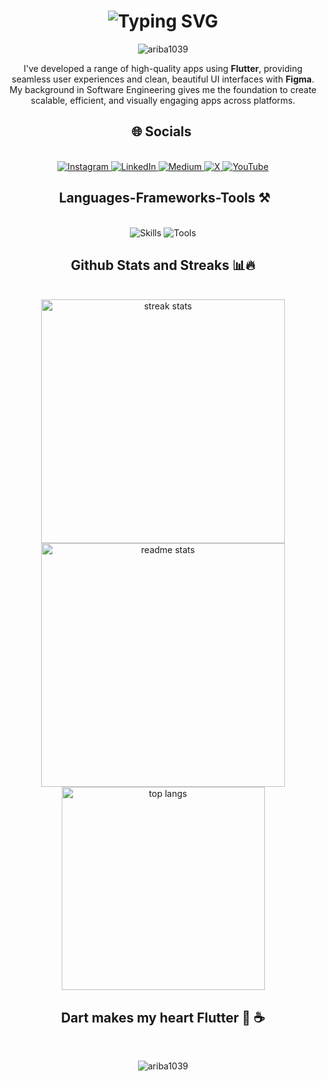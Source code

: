 <h1 align="center">
 <img src="https://readme-typing-svg.herokuapp.com/?font=Righteous&size=35&center=true&vCenter=true&width=500&height=70&duration=4000&lines=I'm+Ariba;Software+Engineer;A+Mobile+Application+Developer+📱;Flutter+Expert;Multi-platform+App+Developer;" alt="Typing SVG" />
</h1>

<p align="center">
 <img align="center" src="https://media.giphy.com/media/v1.Y2lkPTc5MGI3NjExaDlwNHFrcXFpYXM5OWRsc3l4NzlwMGliZHZjbm1sZjRtdmpkZmY0NSZlcD12MV9naWZzX3NlYXJjaCZjdD1n/E89xxATM4iZoPdr6Tb/giphy.gif" alt="ariba1039" />
</p>



<p align="center">
 I've developed a range of high-quality apps using <strong>Flutter</strong>, providing seamless user experiences and clean, beautiful UI interfaces with <strong>Figma</strong>. My background in Software Engineering gives me the foundation to create scalable, efficient, and visually engaging apps across platforms.
</p>

<h2 align="center">🌐 Socials ️</h2>
<div align="center"><br>
 <a href="https://instagram.com/ariba.dev">
 <img src="https://img.shields.io/badge/Instagram-%23E4405F.svg?logo=Instagram&logoColor=white" alt="Instagram" />
 </a>
 <a href="https://linkedin.com/in/ariba1039">
 <img src="https://img.shields.io/badge/LinkedIn-%230077B5.svg?logo=linkedin&logoColor=white" alt="LinkedIn" />
 </a>
 <a href="https://medium.com/@aribadev">
 <img src="https://img.shields.io/badge/Medium-12100E?logo=medium&logoColor=white" alt="Medium" />
 </a>
 <a href="https://x.com/ariba_hussain10">
 <img src="https://img.shields.io/badge/X-black.svg?logo=X&logoColor=white" alt="X" />
 </a>
 
 <a href="https://www.youtube.com/@ariba.dev10">
 <img src="https://img.shields.io/badge/YouTube-%23FF0000.svg?logo=YouTube&logoColor=white" alt="YouTube" />
 </a>
</div>

<h2 align="center">️ Languages-Frameworks-Tools ⚒️</h2>
<br/>
<div align="center">
 <img src="https://skillicons.dev/icons?i=flutter,dart,typescript,html,css,nodejs,firebase,supabase,appwrite" alt="Skills" />
 <img src="https://skillicons.dev/icons?i=git,github,mysql,mongodb,aws,java,javascript,postman,figma,react,xd" alt="Tools" />
</div>

<h2 align="center">Github Stats and Streaks 📊🔥</h2>
<br>
<div align="center">
 <img width="390" src="https://github-readme-streak-stats-salesp07.vercel.app/?user=ariba1039&count_private=true&theme=react&border_radius=10" alt="streak stats" />
 <img width="390" src="https://github-readme-stats-salesp07.vercel.app/api?username=ariba1039&count_private=true&show_icons=true&theme=react&rank_icon=github&border_radius=10" alt="readme stats" />
 <br/>
 <img width="325" align="center" src="https://github-readme-stats-salesp07.vercel.app/api/top-langs/?username=ariba1039&hide=HTML&langs_count=8&layout=compact&theme=react&border_radius=10&size_weight=0.5&count_weight=0.5&exclude_repo=github-readme-stats" alt="top langs" />
</div>

<h2 align="center">Dart makes my heart Flutter 💜 ☕️</h2>
<br/>
<div align="center">
 <p align="center">
 <img align="center" src="https://media0.giphy.com/media/CcwLAV11cALh3OuEJ5/giphy.gif?cid=ecf05e47smrczov1mdgwlsn80gf8up6dgma2m3vhzrc2yqzv&rid=giphy.gif&ct=g" alt="ariba1039" />
 </p>
</div>
